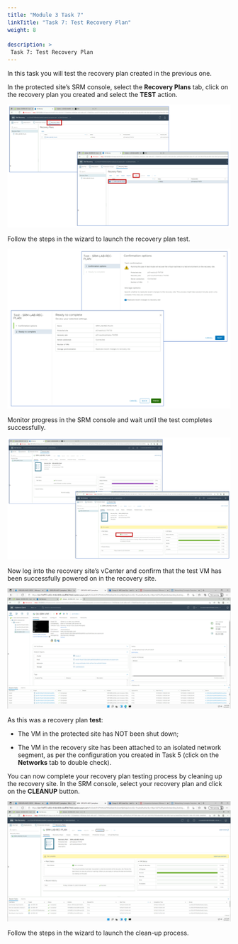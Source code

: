 ```yaml
---
title: "Module 3 Task 7"
linkTitle: "Task 7: Test Recovery Plan"
weight: 8

description: >
 Task 7: Test Recovery Plan
---
```



In this task you will test the recovery plan created in the previous one.

In the protected site’s SRM console, select the **Recovery Plans** tab, click on
the recovery plan you created and select the **TEST** action.

![](a054d39d7062275307af98d7baf77143.png)

Follow the steps in the wizard to launch the recovery plan test.

![](98c7cb7e3203d03971963ce584afc5fa.png)

Monitor progress in the SRM console and wait until the test completes
successfully.

![](c5d6a0bc5e94f1a8c20fe600112b5b4e.png)

Now log into the recovery site’s vCenter and confirm that the test VM has been
successfully powered on in the recovery site.

![](2c0dcb7c63919e37dc6f7a67dffef9cb.png)

As this was a recovery plan **test**:

-   The VM in the protected site has NOT been shut down;

-   The VM in the recovery site has been attached to an isolated network
    segment, as per the configuration you created in Task 5 (click on the
    **Networks** tab to double check).

You can now complete your recovery plan testing process by cleaning up the
recovery site. In the SRM console, select your recovery plan and click on the
**CLEANUP** button.

![](150c8d916f2ac294768954a472f24c7f.png)

Follow the steps in the wizard to launch the clean-up process.
